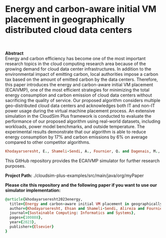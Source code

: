 <h1>Energy and carbon-aware initial VM placement in geographically distributed cloud data centers</h1><br/>

<b>Abstract</b><br/>
Energy and carbon efficiency has become one of the most important research topics in the cloud computing research area because of the growing demand for cloud data center infrastructures. In addition to the environmental impact of emitting carbon, local authorities impose a carbon tax based on the amount of emitted carbon by the data centers. Therefore, this paper introduces the energy and carbon-aware initial VM placement (ECAIVMP), one of the most efficient strategies for minimizing the total energy consumption and carbon emission of cloud data centers without sacrificing the quality of service. Our proposed algorithm considers multiple geo-distributed cloud data centers and acknowledges both IT and non-IT power usage during the virtual machine placement process. An extensive simulation in the CloudSim Plus framework is conducted to evaluate the performance of our proposed algorithm using real-world datasets, including workloads, power model benchmarks, and outside temperature. The experimental results demonstrate that our algorithm is able to reduce energy consumption by 17% and carbon emissions by 6% on average compared to other competitor algorithms.<br/>

```ruby
Khodayarseresht, E., Shameli-Sendi, A., Fournier, Q. and Dagenais, M., 2023. Energy and carbon-aware initial VM placement in geographically distributed cloud data centers. Sustainable Computing: Informatics and Systems, p.100888.
```

This GitHub repository provides the ECAIVMP simulator for further research purposes.<br/>

<b>Project Path:</b> ./cloudsim-plus-examples/src/main/java/org/myPaper<br/>

<b>Please cite this repository and the following paper if you want to use our simulator implementation: </b>

```ruby
@article{khodayarseresht2023energy,
  title={Energy and carbon-aware initial VM placement in geographically distributed cloud data centers},
  author={Khodayarseresht, Ehsan and Shameli-Sendi, Alireza and Fournier, Quentin and Dagenais, Michel},
  journal={Sustainable Computing: Informatics and Systems},
  pages={100888},
  year={2023},
  publisher={Elsevier}
}
```
